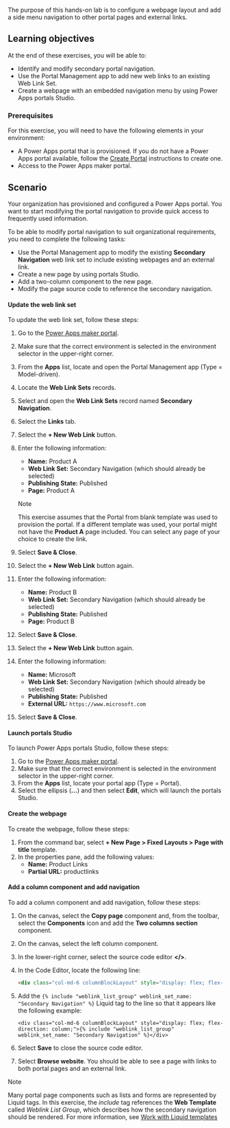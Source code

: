 The purpose of this hands-on lab is to configure a webpage layout and add a side menu navigation to other portal pages and external links.

## Learning objectives

At the end of these exercises, you will be able to:

- Identify and modify secondary portal navigation.
- Use the Portal Management app to add new web links to an existing Web Link Set.
- Create a webpage with an embedded navigation menu by using Power Apps portals Studio.

### Prerequisites

For this exercise, you will need to have the following elements in your environment:

- A Power Apps portal that is provisioned. If you do not have a Power Apps portal available, follow the [Create Portal](https://docs.microsoft.com/powerapps/maker/portals/create-portal/?azure-portal=true) instructions to create one. 
- Access to the Power Apps maker portal.

## Scenario

Your organization has provisioned and configured a Power Apps portal. You want to start modifying the portal navigation to provide quick access to frequently used information.

To be able to modify portal navigation to suit organizational requirements, you need to complete the following tasks:

- Use the Portal Management app to modify the existing **Secondary Navigation** web link set to include existing webpages and an external link.
- Create a new page by using portals Studio.
- Add a two-column component to the new page.
- Modify the page source code to reference the secondary navigation.

#### Update the web link set

To update the web link set, follow these steps:

1. Go to the [Power Apps maker portal](https://make.powerapps.com/?azure-portal=true).

1. Make sure that the correct environment is selected in the environment selector in the upper-right corner.

1. From the **Apps** list, locate and open the Portal Management app (Type = Model-driven).

1. Locate the **Web Link Sets** records.

1. Select and open the **Web Link Sets** record named **Secondary Navigation**.

1. Select the **Links** tab.

1. Select the **+ New Web Link** button.

1. Enter the following information:

	- **Name:** Product A
	- **Web Link Set:** Secondary Navigation (which should already be selected)
	- **Publishing State:** Published
	- **Page:** Product A

     > [!NOTE]
     > This exercise assumes that the Portal from blank template was used to provision the portal. If a different template was used, your portal might not have the **Product A** page included. You can select any page of your choice to create the link.

1. Select **Save & Close**. 

1. Select the **+ New Web Link** button again.

1. Enter the following information: 

	- **Name:** Product B
	- **Web Link Set:** Secondary Navigation (which should already be selected)
	- **Publishing State:** Published
	- **Page:** Product B

1. Select **Save & Close**. 

1. Select the **+ New Web Link** button again.

1. Enter the following information:

	- **Name:** Microsoft
	- **Web Link Set:** Secondary Navigation (which should already be selected)
	- **Publishing State:** Published
	- **External URL:** `https://www.microsoft.com`

1. Select **Save & Close**. 

#### Launch portals Studio

To launch Power Apps portals Studio, follow these steps:

1. Go to the [Power Apps maker portal](https://make.powerapps.com/?azure-portal=true).
1. Make sure that the correct environment is selected in the environment selector in the upper-right corner.
1. From the **Apps** list, locate your portal app (Type = Portal).
1. Select the ellipsis (**...**) and then select **Edit**, which will launch the portals Studio.

#### Create the webpage 

To create the webpage, follow these steps:

1. From the command bar, select **+ New Page > Fixed Layouts > Page with title** template.
1. In the properties pane, add the following values:
	- **Name:** Product Links
	- **Partial URL:** productlinks

#### Add a column component and add navigation 

To add a column component and add navigation, follow these steps:

1. On the canvas, select the **Copy page** component and, from the toolbar, select the **Components** icon and add the **Two columns section** component.
1. On the canvas, select the left column component.
1. In the lower-right corner, select the source code editor **</>**.
1. In the Code Editor, locate the following line:

	```html
	<div class="col-md-6 columnBlockLayout" style="display: flex; flex-direction: column;"></div>
	```

1. Add the `{% include "weblink_list_group" weblink_set_name: "Secondary Navigation" %}` Liquid tag to the line so that it appears like the following example:

	```twig
	<div class="col-md-6 columnBlockLayout" style="display: flex; flex-direction: column;">{% include "weblink_list_group" weblink_set_name: "Secondary Navigation" %}</div>
	```

1. Select **Save** to close the source code editor.
1. Select **Browse website**. You should be able to see a page with links to both portal pages and an external link.

> [!NOTE]
> Many portal page components such as lists and forms are represented by Liquid tags. In this exercise, the *include* tag references the **Web Template** called *Weblink List Group*, which describes how the secondary navigation should be rendered. For more information, see [Work with Liquid templates](https://docs.microsoft.com/powerapps/maker/portals/liquid/liquid-overview/?azure-portal=true)
